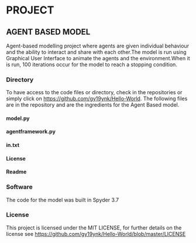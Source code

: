 # PROJECT  
## AGENT BASED MODEL
Agent-based modelling project where agents are given individual behaviour and the ability to interact and share with each other.The model is run using Graphical User Interface to animate the agents and the environment.When it is run, 100 iterations occur for the model to reach a stopping condition.

### Directory
To have access to the code files or directory, check in the repositories or simply click on https://github.com/gy19ynk/Hello-World. The following files are in the repository and are the ingredients for the Agent Based model.
#### model.py
#### agentframework.py
#### in.txt 
#### License
#### Readme


### Software
The code for the model was built in Spyder 3.7 


### License
This project is licensed under the MIT LICENSE, for further details on the license see https://github.com/gy19ynk/Hello-World/blob/master/LICENSE

